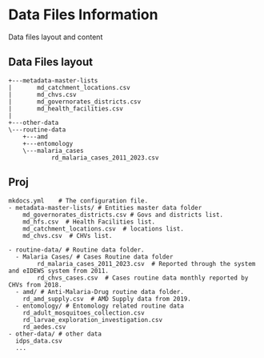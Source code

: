 # Data Files Information

Data files layout and content

## Data Files layout

    +---metadata-master-lists
    |       md_catchment_locations.csv
    |       md_chvs.csv
    |       md_governorates_districts.csv
    |       md_health_facilities.csv
    |
    +---other-data
    \---routine-data
        +---amd
        +---entomology
        \---malaria_cases
                rd_malaria_cases_2011_2023.csv

## Proj

    mkdocs.yml    # The configuration file.
    - metadata-master-lists/ # Entities master data folder
        md_governorates_districts.csv # Govs and districts list.
        md_hfs.csv  # Health Facilities list.
        md_catchment_locations.csv  # locations list.
        md_chvs.csv  # CHVs list.

    - routine-data/ # Routine data folder.
      - Malaria Cases/ # Cases Routine data folder
            rd_malaria_cases_2011_2023.csv  # Reported through the system and eIDEWS system from 2011.
            rd_chvs_cases.csv  # Cases routine data monthly reported by CHVs from 2018.
      - amd/ # Anti-Malaria-Drug routine data folder.
        rd_amd_supply.csv  # AMD Supply data from 2019.
      - entomology/ # Entomology related routine data
        rd_adult_mosquitoes_collection.csv
        rd_larvae_exploration_investigation.csv
        rd_aedes.csv
    - other-data/ # other data
      idps_data.csv
      ...
